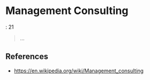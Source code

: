 # Management Consulting

: 21

> …
> 

## References

- https://en.wikipedia.org/wiki/Management_consulting